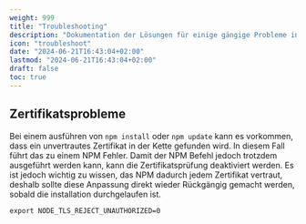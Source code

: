```yaml
---
weight: 999
title: "Troubleshooting"
description: "Dokumentation der Lösungen für einige gängige Probleme in NPM."
icon: "troubleshoot"
date: "2024-06-21T16:43:04+02:00"
lastmod: "2024-06-21T16:43:04+02:00"
draft: false
toc: true
---
```


## Zertifikatsprobleme

Bei einem ausführen von `npm install` oder `npm update` kann es vorkommen, dass ein unvertrautes Zertifikat in der Kette gefunden wird.
In diesem Fall führt das zu einem NPM Fehler. Damit der NPM Befehl jedoch trotzdem ausgeführt werden kann, kann
die Zertifikatsprüfung deaktiviert werden. Es ist jedoch wichtig zu wissen, das NPM dadurch jedem Zertifikat vertraut,
deshalb sollte diese Anpassung direkt wieder Rückgängig gemacht werden, sobald die installation durchgelaufen ist.

```shell
export NODE_TLS_REJECT_UNAUTHORIZED=0
```

